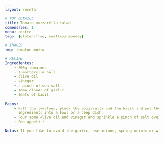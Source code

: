 ```yaml
---
layout: receta

# TOP DETAILS
title: Tomato mozzarella salad
comensales: 1
menu: postre
tags: [gluten-free, meatless monday]

# IMAGES
img: tomatoe-mozza

# RECIPE
Ingredientes:
    - 300g tomatoes
    - 1 mozzarella ball
    - olive oil
    - vinegar
    - a pinch of sea salt
    - some cloves of garlic
    - leafs of basil
        
Pasos:
    - Half the tomatoes, pluck the mozzarella and the basil and put the
      ingredients into a bowl or a deep dish.
    - Pour some olive oil and vinegar and sprinkle a pinch of salt over it.
    - Bon appetit!
  
Notas: If you like to avoid the garlic, use onions, spring onions or wild garlic instead. 

---
```


